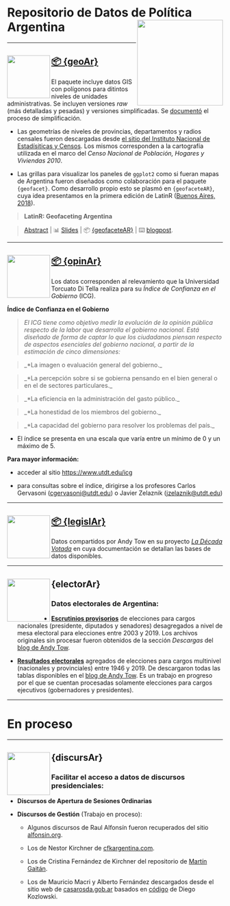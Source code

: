 # Repositorio de Datos de Política Argentina <a><img src="https://github.com/politicaargentina/data_warehouse/blob/master/hex/polAr10-10-10.png?raw=true" width="200" align="right"/></a>

------------------------------------------------------------------------

## <a><img src="https://github.com/politicaargentina/data_warehouse/blob/master/hex/geoAr.png?raw=true" width="100" align="left"/></a> [:package: {geoAr}](https://github.com/PoliticaArgentina/geoAr)

El paquete incluye datos GIS con polígonos para ditintos niveles de unidades administrativas. Se incluyen versiones *raw* (más detalladas y pesadas) y versiones simplificadas. Se [documentó](https://github.com/PoliticaArgentina/data_warehouse/tree/master/geoAr/script) el proceso de simplificación.

-   Las geometrías de niveles de provincias, departamentos y radios censales fueron descargadas desde [el sitio del Instituto Nacional de Estadísiticas y Censos](https://sitioanterior.indec.gob.ar/codgeo.asp). Los mismos corresponden a la cartografía utilizada en el marco del *Censo Nacional de Población, Hogares y Viviendas 2010*.

-   Las grillas para visualizar los paneles de `ggplot2` como si fueran mapas de Argentina fueron diseñados como colaboración para el paquete `{geofacet}`. Como desarrollo propio esto se plasmó en `{geofaceteAR}`, cuya idea presentamos en la primera edición de LatinR ([Buenos Aires, 2018](https://github.com/LatinR/presentaciones-LatinR2018#geofaceting-argentina-slides--repositorio)).

> **LatinR: Geofaceting Argentina**

> [Abstract](https://github.com/TuQmano/geofacet_ARG/blob/master/.LatinR/Geofaceting_Argentina_RuizNicolini.pdf) \| :bar_chart: [Slides](https://www.researchgate.net/publication/327382101_Geofaceting_Argentina_LatinR_2018) \| :package: [{geofaceteAR}](https://github.com/electorArg/geofaceteAR) \| :keyboard: [blogpost](https://www.tuqmano.com/2020/05/22/empaquetar/).

------------------------------------------------------------------------

## <a><img src="https://github.com/politicaargentina/data_warehouse/blob/master/hex/opinAr.PNG?raw=true" width="100" align="left"/></a> [:package: {opinAr}](https://github.com/PoliticaArgentina/opinAr)

Los datos corresponden al relevamiento que la Universidad Torcuato Di Tella realiza para su *Índice de Confianza en el Gobierno* (ICG).

**Índice de Confianza en el Gobierno**

> *El ICG tiene como objetivo medir la evolución de la opinión pública respecto de la labor que desarrolla el gobierno nacional. Está diseñado de forma de captar lo que los ciudadanos piensan respecto de aspectos esenciales del gobierno nacional, a partir de la estimación de cinco dimensiones:*

> \_\*La imagen o evaluación general del gobierno.\_

> \_\*La percepción sobre si se gobierna pensando en el bien general o en el de sectores particulares.\_

> \_\*La eficiencia en la administración del gasto público.\_

> \_\*La honestidad de los miembros del gobierno.\_

> \_\*La capacidad del gobierno para resolver los problemas del país.\_

-   El índice se presenta en una escala que varía entre un mínimo de 0 y un máximo de 5.

**Para mayor información:**

-   acceder al sitio <https://www.utdt.edu/icg>

-   para consultas sobre el índice, dirigirse a los profesores Carlos Gervasoni ([cgervasoni\@utdt.edu](mailto:cgervasoni@utdt.edu)) o Javier Zelaznik ([jzelaznik\@utdt.edu](mailto:jzelaznik@utdt.edu))

------------------------------------------------------------------------

## <a><img src="https://github.com/politicaargentina/data_warehouse/blob/master/hex/legislAr.png?raw=true" width="100" align="left"/></a> [:package: {legislAr}](https://github.com/PoliticaArgentina/legislAr)

Datos compartidos por Andy Tow en su proyecto [*La Década Votada*](https://andytow.com/scripts/disciplina/index-d.html) en cuya documentación se detallan las bases de datos disponibles.

------------------------------------------------------------------------

## <a><img src="https://github.com/politicaargentina/data_warehouse/blob/master/hex/electorAr.png?raw=true" width="100" align="left"/></a> {electorAr}

### Datos electorales de Argentina:

-   [**Escrutinios provisorios**](https://github.com/PoliticaArgentina/data_warehouse/blob/master/electorAr/data_raw/escrutinios_provisorios.md) de elecciones para cargos nacionales (presidente, diputados y senadores) desagregados a nivel de mesa electoral para elecciones entre 2003 y 2019. Los archivos originales sin procesar fueron obtenidos de la sección *Descargas* del [blog de Andy Tow](https://www.andytow.com/atlas/totalpais/downloads.html).

-   [**Resultados electorales**](https://github.com/PoliticaArgentina/data_warehouse/blob/master/electorAr/data_raw/escrutinios_definitivos.md) agregados de elecciones para cargos multinivel (nacionales y provinciales) entre 1946 y 2019. De descargaron todas las tablas disponibles en el [blog de Andy Tow](https://www.andytow.com/). Es un trabajo en progreso por el que se cuentan procesadas solamente elecciones para cargos ejecutivos (gobernadores y presidentes).


------------------------------------------------------------------------

# En proceso

------------------------------------------------------------------------

## <a><img src="https://github.com/politicaargentina/data_warehouse/blob/master/hex/discursAr.png?raw=true" width="100" align="left"/></a> {discursAr}

### Facilitar el acceso a datos de discursos presidenciales:

-   **Discursos de Apertura de Sesiones Ordinarias**

-   **Discursos de Gestión** (Trabajo en proceso):

    -   Algunos discursos de Raul Alfonsín fueron recuperados del sitio [alfonsin.org](https://www.alfonsin.org/discursos/).

    -   Los de Nestor Kirchner de [cfkargentina.com](https://www.cfkargentina.com/category/nestor/discursos-nestor-2/discursos-2003-2007/).

    -   Los de Cristina Fernández de Kirchner del repositorio de [Martín Gaitán](https://github.com/mgaitan/discursos_cfk).

    -   Los de Mauricio Macri y Alberto Fernández descargados desde el sitio web de [casarosda.gob.ar](https://www.casarosada.gob.ar/informacion/discursos) basados en [código](https://github.com/DiegoKoz/discursos_presidenciales/blob/master/get_data.R) de Diego Kozlowski.


